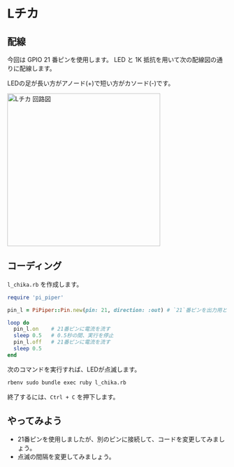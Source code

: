 # Lチカ

## 配線

今回は GPIO 21 番ピンを使用します。
LED と 1K 抵抗を用いて次の配線図の通りに配線します。

LEDの足が長い方がアノード(+)で短い方がカソード(-)です。

<img src='https://raw.githubusercontent.com/libertyfish-co/ruby-hw/images/l_chika.png' alt='Lチカ 回路図' width="350" />

## コーディング

`l_chika.rb` を作成します。

```ruby
require 'pi_piper'

pin_l = PiPiper::Pin.new(pin: 21, direction: :out) # `21`番ピンを出力用として準備しています。

loop do
  pin_l.on    # 21番ピンに電流を流す
  sleep 0.5   # 0.5秒の間、実行を停止
  pin_l.off   # 21番ピンに電流を流す
  sleep 0.5
end
```

次のコマンドを実行すれば、LEDが点滅します。

```bash
rbenv sudo bundle exec ruby l_chika.rb
```

終了するには、`Ctrl + C` を押下します。

## やってみよう

* 21番ピンを使用しましたが、別のピンに接続して、コードを変更してみましょう。
* 点滅の間隔を変更してみましょう。
